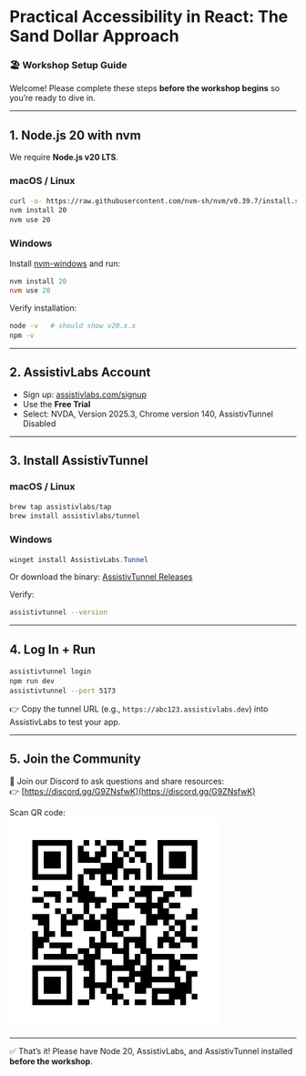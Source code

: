 # Practical Accessibility in React: The Sand Dollar Approach  

### 🏖 Workshop Setup Guide

Welcome! Please complete these steps **before the workshop begins** so you’re ready to dive in.  

---

## 1. Node.js 20 with nvm

We require **Node.js v20 LTS**.

### macOS / Linux

```bash
curl -o- https://raw.githubusercontent.com/nvm-sh/nvm/v0.39.7/install.sh | bash
nvm install 20
nvm use 20
```

### Windows

Install [nvm-windows](https://github.com/coreybutler/nvm-windows) and run:

```powershell
nvm install 20
nvm use 20
```

Verify installation:

```bash
node -v   # should show v20.x.x
npm -v
```

---

## 2. AssistivLabs Account

- Sign up: [assistivlabs.com/signup](https://assistivlabs.com/sign-up)  
- Use the **Free Trial**
- Select: NVDA, Version 2025.3, Chrome version 140, AssistivTunnel Disabled

---

## 3. Install AssistivTunnel

### macOS / Linux

```bash
brew tap assistivlabs/tap
brew install assistivlabs/tunnel
```

### Windows

```powershell
winget install AssistivLabs.Tunnel
```

Or download the binary: [AssistivTunnel Releases](https://github.com/assistivlabs/tunnel/releases)

Verify:

```bash
assistivtunnel --version
```

---

## 4. Log In + Run

```bash
assistivtunnel login
npm run dev
assistivtunnel --port 5173
```

👉 Copy the tunnel URL (e.g., `https://abc123.assistivlabs.dev`) into AssistivLabs to test your app.

---

## 5. Join the Community

💬 Join our Discord to ask questions and share resources:  
👉 [https://discord.gg/G9ZNsfwK](https://discord.gg/G9ZNsfwK)

Scan QR code:  
![Discord QR Code](discord-qr.png)

---

✅ That’s it! Please have Node 20, AssistivLabs, and AssistivTunnel installed **before the workshop**.
